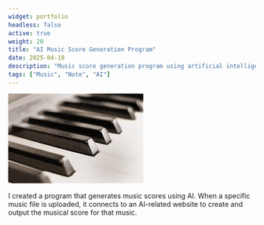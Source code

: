 ```yaml
---
widget: portfolio
headless: false
active: true
weight: 20
title: "AI Music Score Generation Program"
date: 2025-04-18
description: "Music score generation program using artificial intelligence"
tags: ["Music", "Note", "AI"]
---
```


![alt text](static\images\project3.png)

I created a program that generates music scores using AI. When a specific music file is uploaded, it connects to an AI-related website to create and output the musical score for that music.
